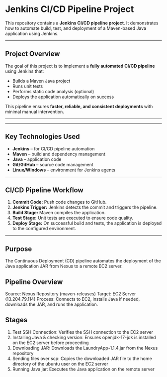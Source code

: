 # Jenkins CI/CD Pipeline Project

This repository contains a **Jenkins CI/CD pipeline project**. It demonstrates how to automate build, test, and deployment of a Maven-based Java application using Jenkins.

---

## Project Overview

The goal of this project is to implement a **fully automated CI/CD pipeline** using Jenkins that:

- Builds a Maven Java project
- Runs unit tests
- Performs static code analysis (optional)
- Deploys the application automatically on success

This pipeline ensures **faster, reliable, and consistent deployments** with minimal manual intervention.

---


---

## Key Technologies Used

- **Jenkins** – for CI/CD pipeline automation  
- **Maven** – build and dependency management  
- **Java** – application code  
- **Git/GitHub** – source code management  
- **Linux/Windows** – environment for Jenkins agents  

---

## CI/CD Pipeline Workflow

1. **Commit Code:** Push code changes to GitHub.  
2. **Jenkins Trigger:** Jenkins detects the commit and triggers the pipeline.  
3. **Build Stage:** Maven compiles the application.  
4. **Test Stage:** Unit tests are executed to ensure code quality.  
5. **Deploy Stage:** On successful build and tests, the application is deployed to the configured environment.  

---

## Purpose
The Continuous Deployment (CD) pipeline automates the deployment of the Java application JAR from Nexus to a remote EC2 server.

## Pipeline Overview
Source: Nexus Repository (maven-releases)
Target: EC2 Server (13.204.79.114)
Process: Connects to EC2, installs Java if needed, downloads the JAR, and runs the application.

## Stages
1. Test SSH Connection: Verifies the SSH connection to the EC2 server
2. Installing Java & checking version: Ensures openjdk-17-jdk is installed on the EC2 server before proceeding
3. Downloading JAR: Downloads the LaundryApp-1.1.4.jar from the Nexus repository
4. Sending files over scp: Copies the downloaded JAR file to the home directory of the ubuntu user on the EC2 server
5. Running Java jar: Executes the Java application on the remote server




